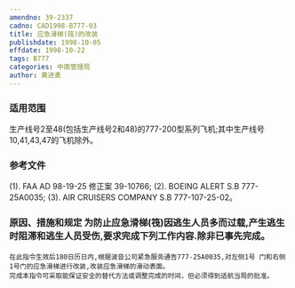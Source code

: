 ```yaml
---
amendno: 39-2337
cadno: CAD1998-B777-03
title: 应急滑梯(筏)的改装
publishdate: 1998-10-05
effdate: 1998-10-22
tags: B777
categories: 中南管理局
author: 黄进勇
---
```


### 适用范围 
生产线号2至48(包括生产线号2和48)的777-200型系列飞机;其中生产线号10,41,43,47的飞机除外。

<!--more-->
### 参考文件
(1). 
FAA AD 98-19-25 修正案 39-10766; (2). BOEING ALERT S.B 777-25A0035; 
(3). 
AIR CRUISERS COMPANY S.B 777-107-25-02。

### 原因、措施和规定 为防止应急滑梯(筏)因逃生人员多而过载,产生逃生时阻滞和逃生人员受伤,要求完成下列工作内容.除非已事先完成。 
    在此指令生效后180日历日内,根据波音公司紧急服务通告777-25A0035,对左侧1号 门和右侧1号门的应急滑梯进行改装,改装应急滑梯的滑动表面。 
    完成本指令可采取能保证安全的替代方法或调整完成的时间，但必须得到适航当局的批准。
